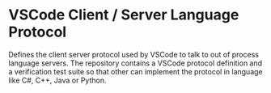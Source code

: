 # VSCode Client / Server Language Protocol
Defines the client server protocol used by VSCode to talk to out of process language servers. The repository contains a VSCode protocol definition and a verification test suite so that other can implement the protocol in language like C#, C++, Java or Python.
